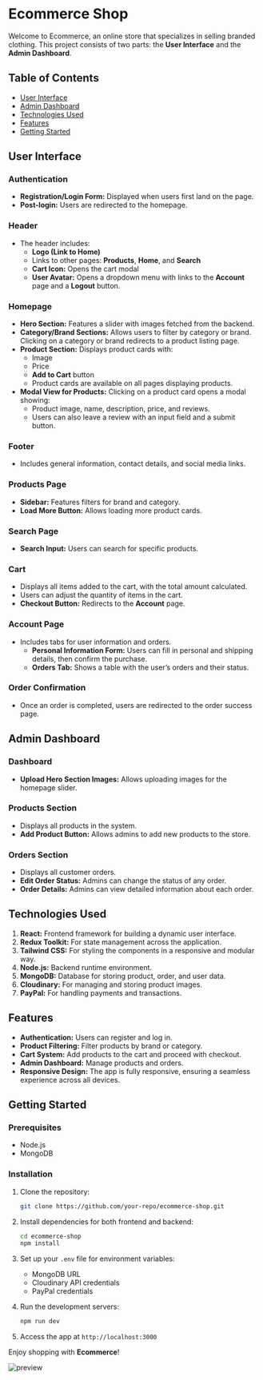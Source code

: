# Ecommerce Shop

Welcome to Ecommerce, an online store that specializes in selling branded clothing. This project consists of two parts: the **User Interface** and the **Admin Dashboard**.

## Table of Contents

- [User Interface](#user-interface)
- [Admin Dashboard](#admin-dashboard)
- [Technologies Used](#technologies-used)
- [Features](#features)
- [Getting Started](#getting-started)

## User Interface

### Authentication

- **Registration/Login Form:** Displayed when users first land on the page.
- **Post-login:** Users are redirected to the homepage.

### Header

- The header includes:
  - **Logo (Link to Home)**
  - Links to other pages: **Products**, **Home**, and **Search**
  - **Cart Icon:** Opens the cart modal
  - **User Avatar:** Opens a dropdown menu with links to the **Account** page and a **Logout** button.

### Homepage

- **Hero Section:** Features a slider with images fetched from the backend.
- **Category/Brand Sections:** Allows users to filter by category or brand. Clicking on a category or brand redirects to a product listing page.
- **Product Section:** Displays product cards with:
  - Image
  - Price
  - **Add to Cart** button
  - Product cards are available on all pages displaying products.
- **Modal View for Products:** Clicking on a product card opens a modal showing:
  - Product image, name, description, price, and reviews.
  - Users can also leave a review with an input field and a submit button.

### Footer

- Includes general information, contact details, and social media links.

### Products Page

- **Sidebar:** Features filters for brand and category.
- **Load More Button:** Allows loading more product cards.

### Search Page

- **Search Input:** Users can search for specific products.

### Cart

- Displays all items added to the cart, with the total amount calculated.
- Users can adjust the quantity of items in the cart.
- **Checkout Button:** Redirects to the **Account** page.

### Account Page

- Includes tabs for user information and orders.
  - **Personal Information Form:** Users can fill in personal and shipping details, then confirm the purchase.
  - **Orders Tab:** Shows a table with the user’s orders and their status.

### Order Confirmation

- Once an order is completed, users are redirected to the order success page.

## Admin Dashboard

### Dashboard

- **Upload Hero Section Images:** Allows uploading images for the homepage slider.

### Products Section

- Displays all products in the system.
- **Add Product Button:** Allows admins to add new products to the store.

### Orders Section

- Displays all customer orders.
- **Edit Order Status:** Admins can change the status of any order.
- **Order Details:** Admins can view detailed information about each order.

## Technologies Used

1. **React:** Frontend framework for building a dynamic user interface.
2. **Redux Toolkit:** For state management across the application.
3. **Tailwind CSS:** For styling the components in a responsive and modular way.
4. **Node.js:** Backend runtime environment.
5. **MongoDB:** Database for storing product, order, and user data.
6. **Cloudinary:** For managing and storing product images.
7. **PayPal:** For handling payments and transactions.

## Features

- **Authentication:** Users can register and log in.
- **Product Filtering:** Filter products by brand or category.
- **Cart System:** Add products to the cart and proceed with checkout.
- **Admin Dashboard:** Manage products and orders.
- **Responsive Design:** The app is fully responsive, ensuring a seamless experience across all devices.

## Getting Started

### Prerequisites

- Node.js
- MongoDB

### Installation

1. Clone the repository:
   ```bash
   git clone https://github.com/your-repo/ecommerce-shop.git
   ```
2. Install dependencies for both frontend and backend:
   ```bash
   cd ecommerce-shop
   npm install
   ```
3. Set up your `.env` file for environment variables:

   - MongoDB URL
   - Cloudinary API credentials
   - PayPal credentials

4. Run the development servers:

   ```bash
   npm run dev
   ```

5. Access the app at `http://localhost:3000`

Enjoy shopping with **Ecommerce**!

![preview](https://github.com/Inna-Mykytiuk/polish-test/blob/main/)
